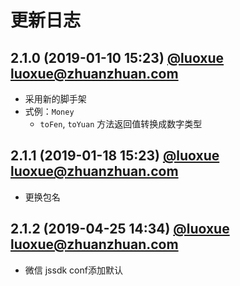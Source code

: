 # 更新日志

## 2.1.0 (2019-01-10 15:23) [@luoxue <luoxue@zhuanzhuan.com>]()

* 采用新的脚手架
* 式例：`Money`
  * `toFen`, `toYuan` 方法返回值转换成数字类型

## 2.1.1 (2019-01-18 15:23) [@luoxue <luoxue@zhuanzhuan.com>]()

* 更换包名

## 2.1.2 (2019-04-25 14:34) [@luoxue <luoxue@zhuanzhuan.com>]()

* 微信 jssdk conf添加默认